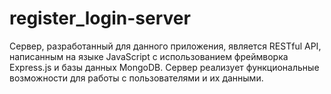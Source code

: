 # register_login-server

Сервер, разработанный для данного приложения, является RESTful API, написанным на языке JavaScript с использованием фреймворка Express.js и базы данных MongoDB. Сервер реализует функциональные возможности для работы с пользователями и их данными.
